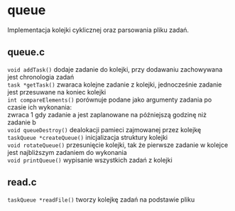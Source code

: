 # queue
Implementacja kolejki cyklicznej oraz parsowania pliku zadań.


## queue.c
`void addTask()` dodaje zadanie do kolejki, przy dodawaniu zachowywana jest chronologia zadań  
`task *getTask()` zwaraca kolejne zadanie z kolejki, jednocześnie zadanie jest przesuwane na koniec kolejki  
`int compareElements()` porównuje podane jako argumenty zadania po czasie ich wykonania:  
    zwraca 1 gdy zadanie a jest zaplanowane na późniejszą godzinę niż zadanie b  
`void queueDestroy()` dealokacji pamieci zajmowanej przez kolejkę  
`taskQueue *createQueue()` inicjalizacja struktury kolejki  
`void rotateQueue()` przesunięcie kolejki, tak że pierwsze zadanie w kolejce jest najbliższym zadaniem do wykonania  
`void printQueue()` wypisanie wszystkich zadań z kolejki  

## read.c
`taskQueue *readFile()` tworzy kolejkę zadań na podstawie pliku
